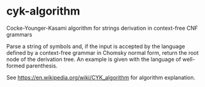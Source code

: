 # cyk-algorithm
Cocke-Younger-Kasami algorithm for strings derivation in context-free CNF grammars

Parse a string of symbols and, if the input is accepted by the language defined by a context-free grammar in Chomsky normal form, return the root node of the derivation tree.
An example is given with the language of well-formed parenthesis.  
  
See https://en.wikipedia.org/wiki/CYK_algorithm for algorithm explanation.

